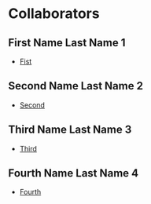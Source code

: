 # Collaborators

## First Name Last Name 1

- [Fist](link/to/first/main.md)

## Second Name Last Name 2

- [Second](link/to/second/main.md)

## Third Name Last Name 3

- [Third](link/to/third/main.md)

## Fourth Name Last Name 4

- [Fourth](link/to/fourth/main.md)